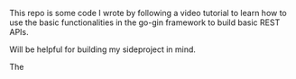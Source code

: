 This repo is some code I wrote by following a video tutorial to learn how to use the basic functionalities in the go-gin framework to build basic REST APIs.

Will be helpful for building my sideproject in mind.

The 